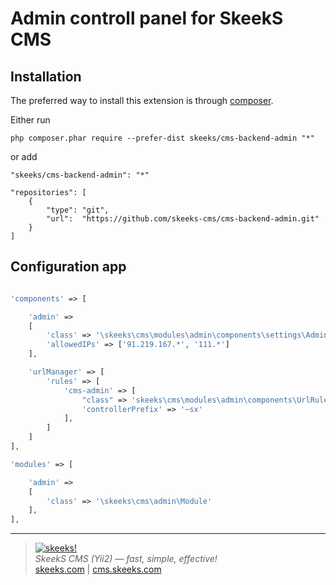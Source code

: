 Admin controll panel for SkeekS CMS
===================================

Installation
------------

The preferred way to install this extension is through [composer](http://getcomposer.org/download/).

Either run

```
php composer.phar require --prefer-dist skeeks/cms-backend-admin "*"
```

or add

```
"skeeks/cms-backend-admin": "*"
```


```
"repositories": [
    {
        "type": "git",
        "url":  "https://github.com/skeeks-cms/cms-backend-admin.git"
    }
]
```

Configuration app
----------

```php

'components' => [

    'admin' =>
    [
        'class' => '\skeeks\cms\modules\admin\components\settings\AdminSettings',
        'allowedIPs' => ['91.219.167.*', '111.*']
    ],

    'urlManager' => [
        'rules' => [
            'cms-admin' => [
                "class" => 'skeeks\cms\modules\admin\components\UrlRule',
                'controllerPrefix' => '~sx'
            ],
        ]
    ]
],

'modules' => [

    'admin' =>
    [
        'class' => '\skeeks\cms\admin\Module'
    ],
],

```

___

> [![skeeks!](https://skeeks.com/img/logo/logo-no-title-80px.png)](https://skeeks.com)  
<i>SkeekS CMS (Yii2) — fast, simple, effective!</i>  
[skeeks.com](https://skeeks.com) | [cms.skeeks.com](https://cms.skeeks.com)


